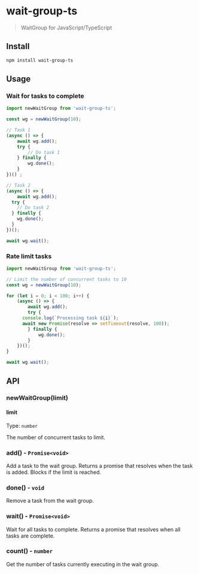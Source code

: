 # wait-group-ts

> WaitGroup for JavaScript/TypeScript

## Install

```sh
npm install wait-group-ts
```

## Usage

### Wait for tasks to complete
```js
import newWaitGroup from 'wait-group-ts';

const wg = newWaitGroup(10);

// Task 1
(async () => {
	await wg.add();
	try {
		// Do task 1
	} finally {
		wg.done();
	}
})() ;

// Task 2
(async () => {
	await wg.add();
  try {
    // Do task 2
  } finally {
    wg.done();
  }
})();

await wg.wait();
```

### Rate limit tasks
```js
import newWaitGroup from 'wait-group-ts';

// Limit the number of concurrent tasks to 10
const wg = newWaitGroup(10); 

for (let i = 0; i < 100; i++) {
	(async () => {
		await wg.add();
		try {
      console.log(`Processing task ${i}`);
      await new Promise(resolve => setTimeout(resolve, 100));
		} finally {
			wg.done();
		}
	})();
}

await wg.wait();

```

## API

### newWaitGroup(limit)

#### limit

Type: `number`

The number of concurrent tasks to limit.

### add() - `Promise<void>`

Add a task to the wait group. Returns a promise that resolves when the task is added. Blocks if the limit is reached.

### done() - `void`

Remove a task from the wait group.

### wait() - `Promise<void>`

Wait for all tasks to complete. Returns a promise that resolves when all tasks are complete.

### count() - `number`

Get the number of tasks currently executing in the wait group.
